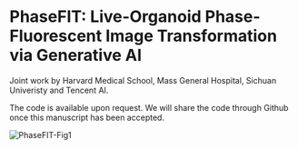 # PhaseFIT: Live-Organoid Phase-Fluorescent Image Transformation via Generative AI

Joint work by Harvard Medical School, Mass General Hospital, Sichuan Univeristy and Tencent AI.

The code is available upon request. We will share the code through Github once this manuscript has
been accepted.

![PhaseFIT-Fig1](https://user-images.githubusercontent.com/122687865/231200727-54a16aef-86ee-4c29-bbdf-f121c4cf500a.png)
